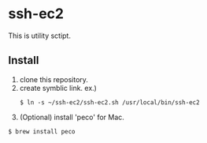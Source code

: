 # ssh-ec2
This is utility sctipt.

## Install
1. clone this repository.
2. create symblic link.
ex.)
   ```
   $ ln -s ~/ssh-ec2/ssh-ec2.sh /usr/local/bin/ssh-ec2
   ```
3. (Optional) install 'peco' for Mac.
```
$ brew install peco
```
